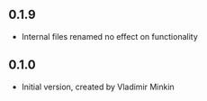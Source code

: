 ## 0.1.9
- Internal files renamed no effect on functionality

## 0.1.0
- Initial version, created by Vladimir Minkin
